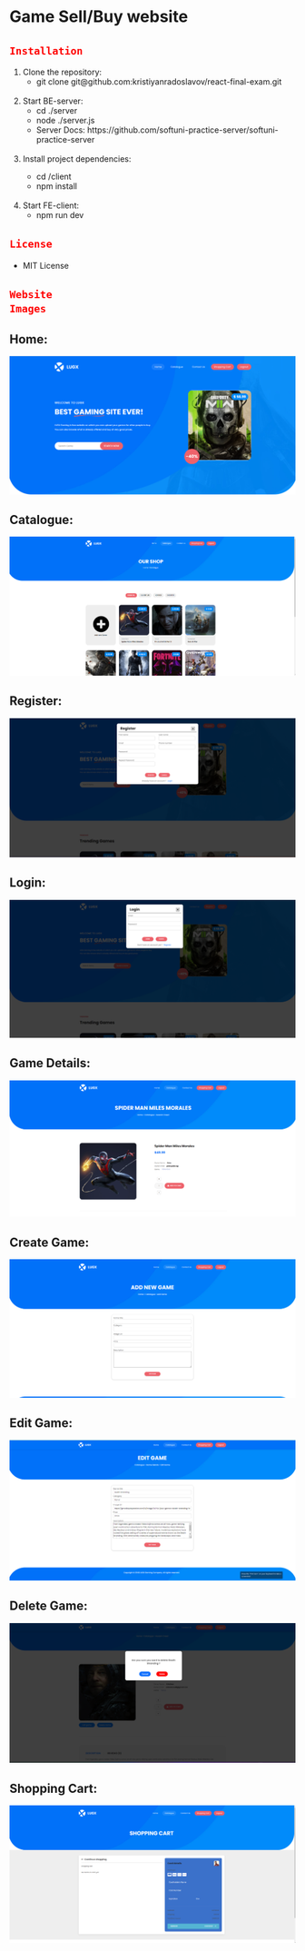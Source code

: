 # Game Sell/Buy website

## <code style="color : red">Installation</code>
<ol>
 <li>Clone the repository:
 <ul>
  <li>git clone git@github.com:kristiyanradoslavov/react-final-exam.git</li>
 </ul>
 </li>
 <br>
 <li>Start BE-server:
 <ul>
  <li>cd ./server </li>
  <li>node ./server.js </li>
  <li>Server Docs: https://github.com/softuni-practice-server/softuni-practice-server</li>
 </ul>
 </li>
  <br>
 <li>Install project dependencies:</li>
  <ul>
  <li>cd /client</li>
  <li>npm install</li>
 </ul>
 </li>
  <br>
 <li>Start FE-client:
  <ul>
  <li>npm run dev</li>
 </ul>
 </li>
</ol>

## <code style="color : red">License</code>
<ul>
 <li>MIT License</li>
</ul>

## <code style="color : red">Website Images</code>
## Home:
![Login Page](/website-images/Home.png)

## Catalogue:
![Catalogue Page](/website-images/Catalogue.png)

## Register:
![Register Page](/website-images/register.png)

## Login:
![Login Page](/website-images/login.png)

## Game Details: 
![Game Details Page](/website-images/game-details.png)

## Create Game:
![Create Game Page](/website-images/add-game.png)

## Edit Game:
![Edit Game Page](/website-images/edit-game.png)

## Delete Game:
![Delete Game Page](/website-images/delete-game.png)

## Shopping Cart:
![Shopping Cart Page](/website-images/Shopping-cart.png)

